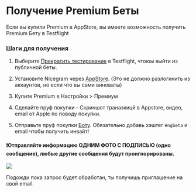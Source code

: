 # Получение Premium Беты
Если вы купили Premium в AppStore, вы имеете возможность получить Premium Бету в Testflight

### Шаги для получения

1) Выберите [Прекратить тестирование](/images/StopTestingpng) в Testflight, чтоюы выйти из публичной беты.

2) Установите Nicegram через [AppStore](https://apps.apple.com/app/apple-store/id1608870673?pt=119567154&ct=nicegram.app&mt=8). (Это не должно разлогинить из аккаунтов, но если что вы сами виноваты)

3) Купите Premium в Настройки > Премиум

4) Сделайте пруф покупки - Скриншот траназкицй в Appstore, видео, email от Apple по поводу покупки.

5) Отправьте пруф покупки [Боту](https://t.me/NicegramBetaBot). Обязательно добавь хэштег `#ngbeta` и email чтобы получить инвайт!
#### ❗️Отправляйте информацию ОДНИМ ФОТО С ПОДПИСЬЮ (одно сообщение), любые другие сообщения будут проигнорированы.
![](https://i.imgur.com/bpj4ZwS.png)

Подожди пока запрос будет обработан, ты получишь приглашение на свой email.
